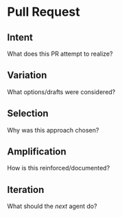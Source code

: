 # Pull Request

## Intent
What does this PR attempt to realize?

## Variation
What options/drafts were considered?

## Selection
Why was this approach chosen?

## Amplification
How is this reinforced/documented?

## Iteration
What should the *next* agent do?
